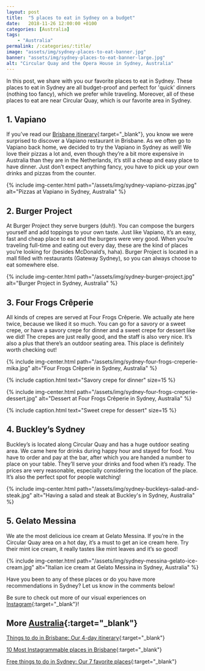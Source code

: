```yaml
---
layout: post
title:  "5 places to eat in Sydney on a budget"
date:   2018-11-26 12:00:00 +0100
categories: [Australia]
tags:
    - "Australia"
permalink: /:categories/:title/
image: "assets/img/sydney-places-to-eat-banner.jpg"
banner: "assets/img/sydney-places-to-eat-banner-large.jpg"
alt: "Circular Quay and the Opera House in Sydney, Australia"
---
```


In this post, we share with you our favorite places to eat in Sydney. These places to eat in Sydney are all budget-proof and perfect for 'quick' dinners (nothing too fancy), which we prefer while traveling. Moreover, all of these places to eat are near Circular Quay, which is our favorite area in Sydney. 

## 1. Vapiano

If you’ve read our [Brisbane itinerary][brisbane itinerary]{:target="_blank"}, you know we were surprised to discover a Vapiano restaurant in Brisbane. As we often go to Vapiano back home, we decided to try the Vapiano in Sydney as well! We love their pizzas a lot and, even though they’re a bit more expensive in Australia than they are in the Netherlands, it’s still a cheap and easy place to have dinner. Just don’t expect anything fancy, you have to pick up your own drinks and pizzas from the counter. 

{% include img-center.html path="/assets/img/sydney-vapiano-pizzas.jpg" alt="Pizzas at Vapiano in Sydney, Australia" %}

## 2. Burger Project 

At Burger Project they serve burgers (duh!). You can compose the burgers yourself and add toppings to your own taste. Just like Vapiano, it’s an easy, fast and cheap place to eat and the burgers were very good. When you’re traveling full-time and eating out every day, these are the kind of places you’re looking for (besides McDonald’s, haha). Burger Project is located in a mall filled with restaurants (Gateway Sydney), so you can always choose to eat somewhere else. 

{% include img-center.html path="/assets/img/sydney-burger-project.jpg" alt="Burger Project in Sydney, Australia" %}

## 3. Four Frogs Crêperie

All kinds of crepes are served at Four Frogs Crêperie. We actually ate here twice, because we liked it so much. You can go for a savory or a sweet crepe, or have a savory crepe for dinner and a sweet crepe for dessert like we did! The crepes are just really good, and the staff is also very nice. It’s also a plus that there’s an outdoor seating area. This place is definitely worth checking out!

{% include img-center.html path="/assets/img/sydney-four-frogs-creperie-mika.jpg" alt="Four Frogs Crêperie in Sydney, Australia" %}

{% include caption.html text="Savory crepe for dinner" size=15 %}

{% include img-center.html path="/assets/img/sydney-four-frogs-creperie-dessert.jpg" alt="Dessert at Four Frogs Crêperie in Sydney, Australia" %}

{% include caption.html text="Sweet crepe for dessert" size=15 %}

## 4. Buckley’s Sydney

Buckley’s is located along Circular Quay and has a huge outdoor seating area. We came here for drinks during happy hour and stayed for food. You have to order and pay at the bar, after which you are handed a number to place on your table. They’ll serve your drinks and food when it’s ready. The prices are very reasonable, especially considering the location of the place. It’s also the perfect spot for people watching!

{% include img-center.html path="/assets/img/sydney-buckleys-salad-and-steak.jpg" alt="Having a salad and steak at Buckley's in Sydney, Australia" %}

## 5. Gelato Messina

We ate the most delicious ice cream at Gelato Messina. If you’re in the Circular Quay area on a hot day, it’s a must to get an ice cream here. Try their mint ice cream, it really tastes like mint leaves and it’s so good! 

{% include img-center.html path="/assets/img/sydney-messina-gelato-ice-cream.jpg" alt="Italian ice cream at Gelato Messina in Sydney, Australia" %}

Have you been to any of these places or do you have more recommendations in Sydney? Let us know in the comments below!

Be sure to check out more of our visual experiences on [Instagram][instagram]{:target="_blank"}!

## More [Australia][australia]{:target="_blank"}

[Things to do in Brisbane: Our 4-day itinerary][brisbane itinerary]{:target="_blank"}

[10 Most Instagrammable places in Brisbane][instagrammable brisbane]{:target="_blank"}

[Free things to do in Sydney: Our 7 favorite places][sydney itinerary]{:target="_blank"}

[australia]: https://kipamojo.world/tags.html#australia
[brisbane itinerary]: https://kipamojo.world/australia/Things-to-do-in-Brisbane-Our-4-days-itinerary/ 
[instagrammable brisbane]: https://kipamojo.world/australia/10-Most-Instagrammable-places-in-Brisbane/ 
[sydney itinerary]: https://kipamojo.world/australia/Free-things-to-do-in-Sydney-Our-7-favorite-places/ 

[instagram]: https://instagram.com/kipamojo 
